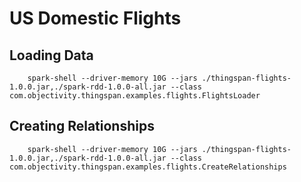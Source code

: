 # US Domestic Flights


## Loading Data
```
	spark-shell --driver-memory 10G --jars ./thingspan-flights-1.0.0.jar,./spark-rdd-1.0.0-all.jar --class com.objectivity.thingspan.examples.flights.FlightsLoader 
```

## Creating Relationships
```
	spark-shell --driver-memory 10G --jars ./thingspan-flights-1.0.0.jar,./spark-rdd-1.0.0-all.jar --class com.objectivity.thingspan.examples.flights.CreateRelationships 
```
